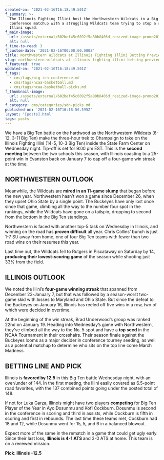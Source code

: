 ```yaml
---
created-on: '2021-02-16T16:18:49.501Z'
f_summary: >-
  The Illinois Fighting Illini host the Northwestern Wildcats in a Big Ten
  conference matchup with a struggling Wildcats team trying to stop a red hot
  Illini squad. 
f_main-image:
  url: /assets/external/602bef45c6092f5a80b8406d_resized-image-promo2015.jpeg
  alt: null
f_time-to-read: 3
f_custom-date: '2021-02-16T00:00:00.000Z'
title: Northwestern Wildcats at Illinois Fighting Illini Betting Preview
slug: northwestern-wildcats-at-illinois-fighting-illini-betting-preview
f_featured: true
updated-on: '2021-02-16T16:18:49.501Z'
f_tags:
  - cms/tags/big-ten-conference.md
  - cms/tags/ncaa-basketball.md
  - cms/tags/ncaa-basketball-picks.md
f_thumbnail-image:
  url: /assets/external/602bef45c6092f5a80b8406d_resized-image-promo2015.jpeg
  alt: null
f_category: cms/categories/sdn-picks.md
published-on: '2021-02-16T16:18:56.595Z'
layout: '[posts].html'
tags: posts
---
```


We have a Big Ten battle on the hardwood as the Northwestern Wildcats (6-12, 3-11 Big Ten) make the three-hour trek to Champaign to take on the Illinois Fighting Illini (14-5, 10-3 Big Ten) inside the State Farm Center on Wednesday night. Tip-off is set for 9:00 pm EST. This is the **second meeting** between the two schools this season, with Illinois coasting to a 25-point win in Evanston back on January 7 to cap off a four-game win streak at the time.

NORTHWESTERN OUTLOOK
--------------------

Meanwhile, the Wildcats are **mired in an 11-game slump** that began before the new year. Northwestern hasn’t won a game since December 26, when they upset Ohio State by a single point. The Buckeyes have only lost once since that game, climbing all the way to the number four spot in the rankings, while the Wildcats have gone on a tailspin, dropping to second from the bottom in the Big Ten standings.

Northwestern is faced with another top-5 task on Wednesday in Illinois, and winning on the road has **proven difficult** all year. Chris Collins’ bunch is just 1-7 SU away from home, one of four Big Ten teams with fewer than two road wins on their resumes this year.

Last time out, the Wildcats fell to Rutgers in Piscataway on Saturday by 14, **producing their lowest-scoring game** of the season while shooting just 33% from the field.

ILLINOIS OUTLOOK
----------------

We noted the Illini’s **four-game winning streak** that spanned from December 23-January 7, but that was followed by a season-worst two-game skid with losses to Maryland and Ohio State. But since the defeat to the Buckeyes on January 16, Illinois has reeled off five wins in a row, two of which were decided in overtime.

At the beginning of the win streak, Brad Underwood’s group was ranked 22nd on January 19. Heading into Wednesday’s game with Northwestern, they’ve climbed all the way to the No. 5 spot and have a **top seed** in the NCAA Tournament in their crosshairs. Their season finale against the Buckeyes looms as a major decider in conference tourney seeding, as well as a potential matchup to determine who sits on the top line come March Madness.

BETTING LINE AND PICK
---------------------

Illinois is **favored by 12.5** in this Big Ten battle Wednesday night, with an over/under of 144. In the first meeting, the Illini easily covered as 6.5-point road favorites, with the 137 combined points going under the posted total of 148.

If not for Luka Garza, Illinois might have two players **competing** for Big Ten Player of the Year in Ayo Dosunmu and Kofi Cockburn. Dosunmu is second in the conference in scoring and third in assists, while Cockburn is fifth in scoring and first in rebounds. The last time these teams met, Cockburn had 18 and 12, while Dosunmu went for 15, 5, and 6 in a balanced blowout.

Expect more of the same in the rematch in a game that could get ugly early. Since their last loss, **Illinois is 4-1 ATS** and 3-0 ATS at home. This team is on a renewed mission.

**Pick: Illinois -12.5**

‍
